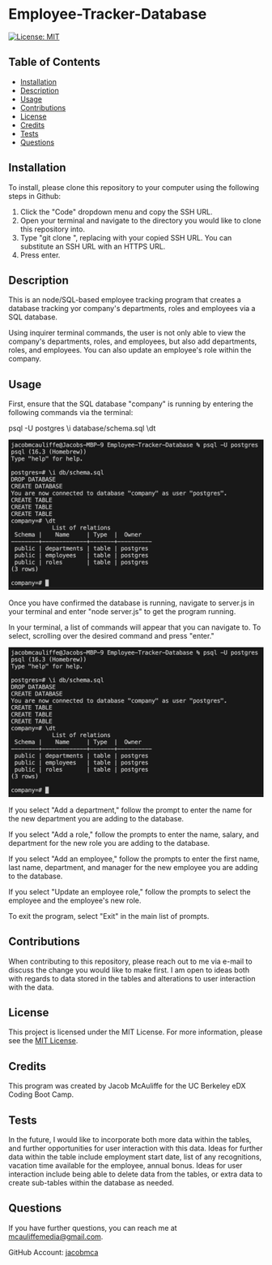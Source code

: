 # Employee-Tracker-Database
[![License: MIT](https://img.shields.io/badge/License-MIT-yellow.svg)](https://opensource.org/licenses/MIT)
## Table of Contents
* [Installation](#installation)
* [Description](#description)
* [Usage](#usage)
* [Contributions](#contributions)
* [License](#license)
* [Credits](#credits)
* [Tests](#tests)
* [Questions](#questions)

## Installation
To install, please clone this repository to your computer using the following steps in Github:

1. Click the "Code" dropdown menu and copy the SSH URL.
2. Open your terminal and navigate to the directory you would like to clone this repository into.
3. Type "git clone <paste SSH URL>", replacing <paste SSH URL> with your copied SSH URL. You can substitute an SSH URL with an HTTPS URL.
4. Press enter.

## Description
This is an node/SQL-based employee tracking program that creates a database tracking yor company's departments, roles and employees via a SQL database.

Using inquirer terminal commands, the user is not only able to view the company's departments, roles, and employees, but also add departments, roles, and employees. You can also update an employee's role within the company.

## Usage
First, ensure that the SQL database "company" is running by entering the following commands via the terminal:

psql -U postgres
\i database/schema.sql
\dt

![Screenshot](assets/screenshots/screenshot1.png)

Once you have confirmed the database is running, navigate to server.js in your terminal and enter "node server.js" to get the program running.

In your terminal, a list of commands will appear that you can navigate to. To select, scrolling over the desired command and press "enter."

![Screenshot](assets/screenshots/screenshot1.png)

If you select "Add a department," follow the prompt to enter the name for the new department you are adding to the database.

If you select "Add a role," follow the prompts to enter the name, salary, and department for the new role you are adding to the database.

If you select "Add an employee," follow the prompts to enter the first name, last name, department, and manager for the new employee you are adding to the database.

If you select "Update an employee role," follow the prompts to select the employee and the employee's new role.

To exit the program, select "Exit" in the main list of prompts.

## Contributions
When contributing to this repository, please reach out to me via e-mail to discuss the change you would like to make first. I am open to ideas both with regards to data stored in the tables and alterations to user interaction with the data.

## License
This project is licensed under the MIT License. For more information, please see the [MIT License](https://opensource.org/licenses/MIT).

## Credits
This program was created by Jacob McAuliffe for the UC Berkeley eDX Coding Boot Camp.

## Tests
In the future, I would like to incorporate both more data within the tables, and further opportunities for user interaction with this data. Ideas for further data within the table include employment start date, list of any recognitions, vacation time available for the employee, annual bonus. Ideas for user interaction include being able to delete data from the tables, or extra data to create sub-tables within the database as needed.

## Questions
If you have further questions, you can reach me at [mcauliffemedia@gmail.com](mailto:mcauliffemedia@gmail.com).

GitHub Account: [jacobmca](https://github.com/jacobmca)
